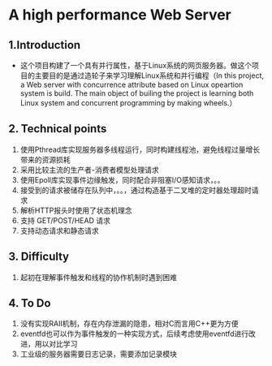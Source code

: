 # A high performance Web Server
## 1.Introduction
  * 这个项目构建了一个具有并行属性，基于Linux系统的网页服务器。做这个项目的主要目的是通过造轮子来学习理解Linux系统和并行编程（In this project, a Web server with concurrence attribute based on Linux opeartion system is build. The main object of builing the project is learning both Linux system and concurrent programming by making wheels.）
## 2. Technical points
1. 使用Pthread库实现服务器多线程运行，同时构建线程池，避免线程过量增长带来的资源损耗
1. 采用比较主流的生产者-消费者模型处理请求
1. 使用Epoll库实现事件边缘触发，同时配合非阻塞I/O感知请求，。。
1. 接受到的请求被储存在队列中，。。，通过构造基于二叉堆的定时器处理超时请求
1. 解析HTTP报头时使用了状态机理念
1. 支持 GET/POST/HEAD 请求
1. 支持动态请求和静态请求
## 3. Difficulty
1. 起初在理解事件触发和线程的协作机制时遇到困难
## 4. To Do
1. 没有实现RAII机制，存在内存泄漏的隐患，相对C而言用C++更为方便
1. eventfd也可以作为事件触发的一种实现方式，后续考虑使用eventfd进行改进，用以对比学习
1. 工业级的服务器需要日志记录，需要添加记录模块
